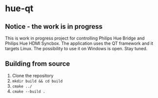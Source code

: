 # hue-qt

## Notice - the work is in progress
This is work in progress project for controlling Philips Hue Bridge and Philips Hue HDMI Syncbox. The application uses the QT framework and it targets Linux. The possibility to use it on Windows is open. Stay tuned.

## Building from source
 1. Clone the repository
 1. `mkdir build && cd build`
 1. `cmake ../`
 1. `cmake --build .`